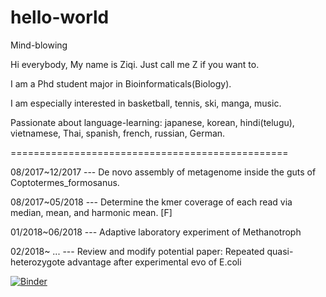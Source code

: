 # hello-world
Mind-blowing

Hi everybody,  My name is Ziqi. Just call me Z if you want to.

I am a Phd student major in Bioinformaticals(Biology). 

I am especially interested in basketball, tennis, ski, manga, music.   

Passionate about language-learning: japanese, korean, hindi(telugu), vietnamese, Thai, spanish, french, russian, German. 

================================================

08/2017~12/2017 --- De novo assembly of metagenome inside the guts of Coptotermes_formosanus.

08/2017~05/2018 --- Determine the kmer coverage of each read via median, mean, and harmonic mean. [F]  

01/2018~06/2018 --- Adaptive laboratory experiment of Methanotroph

02/2018~ ...    --- Review and modify potential paper: Repeated quasi-heterozygote advantage after experimental evo of E.coli


[![Binder](https://mybinder.org/badge.svg)](https://mybinder.org/v2/gh/NonglongSu/hello-world/master)

